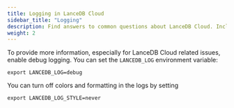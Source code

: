 ```yaml
---
title: Logging in LanceDB Cloud
sidebar_title: "Logging"
description: Find answers to common questions about LanceDB Cloud. Includes setup, usage, pricing, and best practices for cloud-based vector database deployment.
weight: 2
---
```


To provide more information, especially for LanceDB Cloud related issues, enable
debug logging. You can set the `LANCEDB_LOG` environment variable:

```shell
export LANCEDB_LOG=debug
```

You can turn off colors and formatting in the logs by setting

```shell
export LANCEDB_LOG_STYLE=never
```

